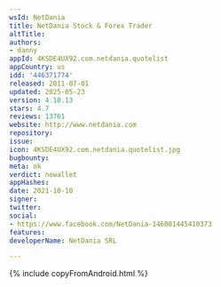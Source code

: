 ```yaml
---
wsId: NetDania
title: NetDania Stock & Forex Trader
altTitle: 
authors:
- danny
appId: 4KSDE4UX92.com.netdania.quotelist
appCountry: us
idd: '446371774'
released: 2011-07-01
updated: 2025-05-23
version: 4.10.13
stars: 4.7
reviews: 13761
website: http://www.netdania.com
repository: 
issue: 
icon: 4KSDE4UX92.com.netdania.quotelist.jpg
bugbounty: 
meta: ok
verdict: nowallet
appHashes: 
date: 2021-10-10
signer: 
twitter: 
social:
- https://www.facebook.com/NetDania-146001445410373
features: 
developerName: NetDania SRL

---
```


{% include copyFromAndroid.html %}
